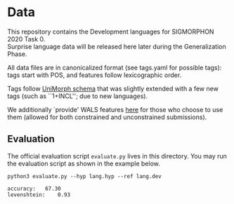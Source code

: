# Data

This repository contains the Development languages for SIGMORPHON 2020 Task 0.  
Surprise language data will be released here later during the Generalization Phase.  


All data files are in canonicalized format (see tags.yaml for possible tags): tags start with POS, and features follow lexicographic order. 

Tags follow [UniMorph schema](https://unimorph.github.io/) that was slightly extended with a few new tags (such as ``1+INCL''; due to new languages). 

We additionally `provide' WALS features [here](https://wals.info/download) for those who choose to use them (allowed for both constrained and unconstrained submissions).


## Evaluation

The official evaluation script `evaluate.py` lives in this directory.
You may run the evaluation script as shown in the example below.

```
python3 evaluate.py --hyp lang.hyp --ref lang.dev

accuracy:	67.30
levenshtein:	0.93
```
